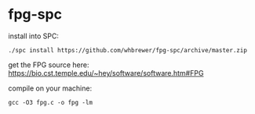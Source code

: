 # fpg-spc

install into SPC:

    ./spc install https://github.com/whbrewer/fpg-spc/archive/master.zip

get the FPG source here: https://bio.cst.temple.edu/~hey/software/software.htm#FPG

compile on your machine:

    gcc -O3 fpg.c -o fpg -lm


